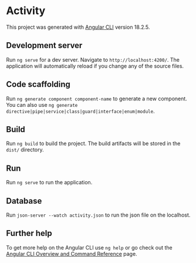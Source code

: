 # Activity

This project was generated with [Angular CLI](https://github.com/angular/angular-cli) version 18.2.5.

## Development server

Run `ng serve` for a dev server. Navigate to `http://localhost:4200/`. The application will automatically reload if you change any of the source files.

## Code scaffolding

Run `ng generate component component-name` to generate a new component. You can also use `ng generate directive|pipe|service|class|guard|interface|enum|module`.

## Build

Run `ng build` to build the project. The build artifacts will be stored in the `dist/` directory.


## Run
Run `ng serve` to run the application.

## Database
Run `json-server --watch activity.json` to run the json file on the localhost.

## Further help

To get more help on the Angular CLI use `ng help` or go check out the [Angular CLI Overview and Command Reference](https://angular.dev/tools/cli) page.
